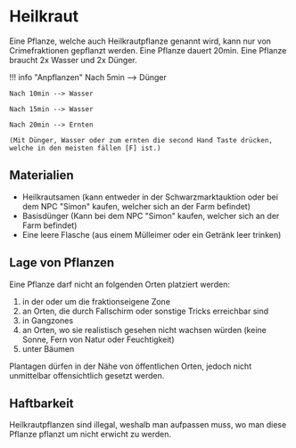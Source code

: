 # Heilkraut
 Eine Pflanze, welche auch Heilkrautpflanze genannt wird, kann nur von Crimefraktionen gepflanzt werden. Eine Pflanze dauert 20min. Eine Pflanze braucht 2x Wasser und 2x Dünger.
 
!!! info "Anpflanzen"
    Nach 5min  --> Dünger
 
    Nach 10min --> Wasser 

    Nach 15min --> Wasser 

    Nach 20min --> Ernten 
    
    (Mit Dünger, Wasser oder zum ernten die second Hand Taste drücken, welche in den meisten fällen [F] ist.)

## Materialien
- Heilkrautsamen (kann entweder in der Schwarzmarktauktion oder bei dem NPC "Simon" kaufen, welcher sich an der Farm befindet)
- Basisdünger (Kann bei dem NPC "Simon" kaufen, welcher sich an der Farm befindet)
- Eine leere Flasche (aus einem Mülleimer oder ein Getränk leer trinken)
 
## Lage von Pflanzen
Eine Pflanze darf nicht an folgenden Orten platziert werden:

1. in der oder um die fraktionseigene Zone
2. an Orten, die durch Fallschirm oder sonstige Tricks erreichbar sind
3. in Gangzones
4. an Orten, wo sie realistisch gesehen nicht wachsen würden (keine Sonne, Fern von Natur oder Feuchtigkeit)
5. unter Bäumen

Plantagen dürfen in der Nähe von öffentlichen Orten, jedoch nicht unmittelbar offensichtlich gesetzt werden.

## Haftbarkeit
Heilkrautpflanzen sind illegal, weshalb man aufpassen muss, wo man diese Pflanze pflanzt um nicht erwicht zu werden.
